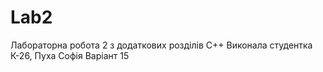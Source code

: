 # Lab2
Лабораторна робота  2 з додаткових розділів С++
Виконала студентка К-26, Пуха Софія
Варіант 15
